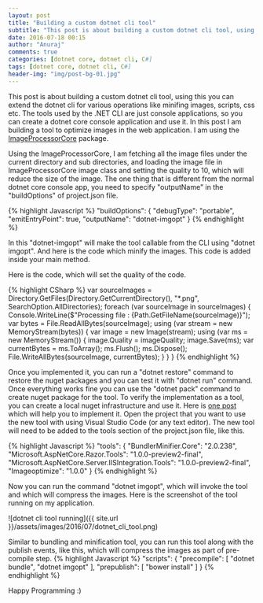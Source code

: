 ```yaml
---
layout: post
title: "Building a custom dotnet cli tool"
subtitle: "This post is about building a custom dotnet cli tool, using this you can extend the dotnet cli for various operations like minifing images, scripts, css etc. The tools used by the .NET CLI are just console applications, so you can create a dotnet core console application and use it."
date: 2016-07-18 00:15
author: "Anuraj"
comments: true
categories: [dotnet core, dotnet cli, C#]
tags: [dotnet core, dotnet cli, C#]
header-img: "img/post-bg-01.jpg"
---
```

This post is about building a custom dotnet cli tool, using this you can extend the dotnet cli for various operations like minifing images, scripts, css etc. The tools used by the .NET CLI are just console applications, so you can create a dotnet core console application and use it. In this post I am building a tool to optimize images in the web application. I am using the [ImageProcessorCore](https://github.com/JimBobSquarePants/ImageProcessor) package.

Using the ImageProcessorCore, I am fetching all the image files under the current directory and sub directories, and loading the image file in ImageProcessorCore image class and setting the quality to 10, which will reduce the size of the image. The one thing that is different from the normal dotnet core console app, you need to specify "outputName" in the "buildOptions" of project.json file. 

{% highlight Javascript %}
"buildOptions": {
	"debugType": "portable",
	"emitEntryPoint": true,
	"outputName": "dotnet-imgopt"
}
{% endhighlight %}

In this "dotnet-imgopt" will make the tool callable from the CLI using  "dotnet imgopt". And here is the code which minify the images. This code is added inside your main method.

Here is the code, which will set the quality of the code.

{% highlight CSharp %}
var sourceImages = Directory.GetFiles(Directory.GetCurrentDirectory(), 
	"*.png", SearchOption.AllDirectories);
foreach (var sourceImage in sourceImages)
{
	Console.WriteLine($"Processing file : {Path.GetFileName(sourceImage)}");
	var bytes = File.ReadAllBytes(sourceImage);
	using (var stream = new MemoryStream(bytes))
	{
		var image = new Image(stream);
		using (var ms = new MemoryStream())
		{
			image.Quality = imageQuality;
			image.Save(ms);
			var currentBytes = ms.ToArray();
			ms.Flush();
			ms.Dispose();
			File.WriteAllBytes(sourceImage, currentBytes);
		}
	}
}
{% endhighlight %}

Once you implemented it, you can run a "dotnet restore" command to restore the nuget packages and you can test it with "dotnet run" command. Once everything works fine you can use the "dotnet pack" command to create nuget package for the tool. To verify the implementation as a tool, you can create a local nuget infrastructure and use it. Here is [one post](http://dotnetthoughts.net/using-nuget-packages-in-aspnet-core/) which will help you to implement it. Open the project that you want to use the new tool with using Visual Studio Code (or any text editor). The new tool will need to be added to the tools section of the project.json file, like this.

{% highlight Javascript %}
"tools": {
	"BundlerMinifier.Core": "2.0.238",
	"Microsoft.AspNetCore.Razor.Tools": "1.0.0-preview2-final",
	"Microsoft.AspNetCore.Server.IISIntegration.Tools": "1.0.0-preview2-final",
	"Imageoptimize": "1.0.0"
}
{% endhighlight %}

Now you can run the command "dotnet imgopt", which will invoke the tool and which will compress the images. Here is the screenshot of the tool running on my application.

![dotnet cli tool running]({{ site.url }}/assets/images/2016/07/dotnet_cli_tool.png)

Similar to bundling and minification tool, you can run this tool along with the publish events, like this, which will compress the images as part of pre-compile step.
{% highlight Javascript %}
"scripts": {
	"precompile": [ "dotnet bundle", "dotnet imgopt" ],
	"prepublish": [ "bower install" ]
}
{% endhighlight %}

Happy Programming :)
